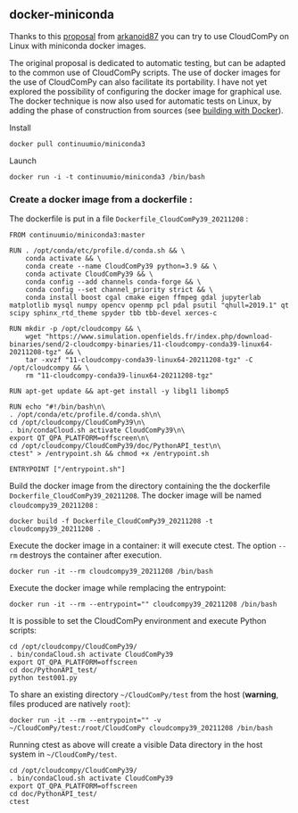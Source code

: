 ## docker-miniconda

Thanks to this [proposal](https://github.com/CloudCompare/CloudComPy/issues/10) from [arkanoid87](https://github.com/arkanoid87) you can try to use CloudComPy on Linux with miniconda docker images.

The original proposal is dedicated to automatic testing, but can be adapted to the common use of CloudComPy scripts. 
The use of docker images for the use of CloudComPy can also facilitate its portability.
I have not yet explored the possibility of configuring the docker image for graphical use.
The docker technique is now also used for automatic tests on Linux, by adding the phase of construction from sources (see [building with Docker](BuildLinuxCondaDocker.md)).

Install

```
docker pull continuumio/miniconda3
```
Launch

```
docker run -i -t continuumio/miniconda3 /bin/bash
```

### Create a docker image from a  dockerfile :

The dockerfile is put in a file `Dockerfile_CloudComPy39_20211208` :


```
FROM continuumio/miniconda3:master

RUN . /opt/conda/etc/profile.d/conda.sh && \
    conda activate && \
    conda create --name CloudComPy39 python=3.9 && \
    conda activate CloudComPy39 && \
    conda config --add channels conda-forge && \
    conda config --set channel_priority strict && \
    conda install boost cgal cmake eigen ffmpeg gdal jupyterlab matplotlib mysql numpy opencv openmp pcl pdal psutil "qhull=2019.1" qt scipy sphinx_rtd_theme spyder tbb tbb-devel xerces-c

RUN mkdir -p /opt/cloudcompy && \
    wget "https://www.simulation.openfields.fr/index.php/download-binaries/send/2-cloudcompy-binaries/11-cloudcompy-conda39-linux64-20211208-tgz" && \
    tar -xvzf "11-cloudcompy-conda39-linux64-20211208-tgz" -C /opt/cloudcompy && \
    rm "11-cloudcompy-conda39-linux64-20211208-tgz"

RUN apt-get update && apt-get install -y libgl1 libomp5

RUN echo "#!/bin/bash\n\
. /opt/conda/etc/profile.d/conda.sh\n\
cd /opt/cloudcompy/CloudComPy39\n\
. bin/condaCloud.sh activate CloudComPy39\n\
export QT_QPA_PLATFORM=offscreen\n\
cd /opt/cloudcompy/CloudComPy39/doc/PythonAPI_test\n\
ctest" > /entrypoint.sh && chmod +x /entrypoint.sh

ENTRYPOINT ["/entrypoint.sh"]
```

Build the docker image from the directory containing the the dockerfile `Dockerfile_CloudComPy39_20211208`. The docker image will be named `cloudcompy39_20211208` :

```
docker build -f Dockerfile_CloudComPy39_20211208 -t cloudcompy39_20211208 .
```

Execute the docker image in a container: it will execute ctest. The option `--rm` destroys the container after execution.


```
docker run -it --rm cloudcompy39_20211208 /bin/bash
```

Execute the docker image while remplacing the entrypoint:

```
docker run -it --rm --entrypoint="" cloudcompy39_20211208 /bin/bash
```

It is possible to set the CloudComPy environment and execute Python scripts:

```
cd /opt/cloudcompy/CloudComPy39/
. bin/condaCloud.sh activate CloudComPy39
export QT_QPA_PLATFORM=offscreen
cd doc/PythonAPI_test/
python test001.py
```

To share an existing directory `~/CloudComPy/test` from the host (**warning**, files produced are natively `root`):


```
docker run -it --rm --entrypoint="" -v ~/CloudComPy/test:/root/CloudComPy cloudcompy39_20211208 /bin/bash
```

Running ctest as above will create a visible Data directory in the host system in `~/CloudComPy/test`.

```
cd /opt/cloudcompy/CloudComPy39/
. bin/condaCloud.sh activate CloudComPy39
export QT_QPA_PLATFORM=offscreen
cd doc/PythonAPI_test/
ctest
```

